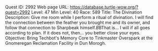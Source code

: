 Quest ID: 2992
Web page URL: https://database.turtle-wow.org/?quest=2992
Level: 47
Min Level: 40
Race: 589
Title: The Divination
Description: Give me room while I perform a ritual of divination.  I will find the connection between the feather you brought me and its owner, and follow that connection to Sharpbeak himself.$B$BThat is... I will if all goes according to plan.  If it does not, then... you better close your eyes.
Objective: Bring Techbot's Memory Core to Tinkmaster Overspark at the Gnomeregan Reclamation Facility in Dun Morogh.
